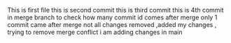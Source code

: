 This is first file 
this is second commit
this is third commit
this is 4th commit in merge branch to check how many commit id comes after  merge
only 1 commit came after merge not 
all changes removed ,added my changes , trying to remove merge conflict
i am adding changes in main 
